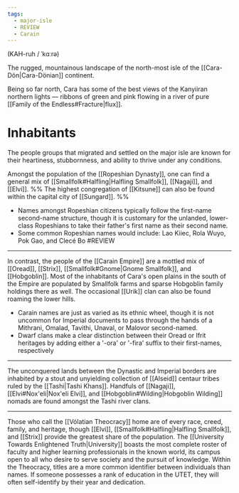 ```yaml
---
tags:
  - major-isle
  - REVIEW
  - Carain
---
```

(KAH-ruh / ˈkɑːrə)

The rugged, mountainous landscape of the north-most isle of the [[Cara-Dön|Cara-Dönian]] continent.

Being so far north, Cara has some of the best views of the Kanyiiran northern lights — ribbons of green and pink flowing in a river of pure [[Family of the Endless#Fracture|flux]].

# Inhabitants
The people groups that migrated and settled on the major isle are known for their heartiness, stubbornness, and ability to thrive under any conditions.

Amongst the population of the [[Ropeshian Dynasty]], one can find a general mix of [[Smallfolk#Halfling|Halfling Smallfolk]], [[Nagaji]], and [[Elvi]]. %% The highest congregation of [[Kitsune]] can also be found within the capital city of [[Sungard]]. %%

- Names amongst Ropeshian citizens typically follow the first-name second-name structure, though it is customary for the unlanded, lower-class Ropeshians to take their father's first name as their second name.
- Some common Ropeshian names would include: Lao Kiiec, Rola Wuyo, Pok Gao, and Clecé Bo #REVIEW 

- - -
In contrast, the people of the [[Carain Empire]] are a mottled mix of [[Oread]], [[Strix]], [[Smallfolk#Gnome|Gnome Smallfolk]], and [[Hobgoblin]]. Most of the inhabitants of Cara's open plains in the south of the Empire are populated by Smallfolk farms and sparse Hobgoblin family holdings there as well. The occasional [[Urik]] clan can also be found roaming the lower hills.

- Carain names are just as varied as its ethnic wheel, though it is not uncommon for Imperial documents to pass through the hands of a Mithrani, Omalad, Tavithi, Unaval, or Malovor second-named.
- Dwarf clans make a clear distinction between their Oread or Ifrit heritages by adding either a '-ora' or '-fira' suffix to their first-names, respectively

- - -
The unconquered lands between the Dynastic and Imperial borders are inhabited by a stout and unyielding collection of [[Alseid]] centaur tribes ruled by the [[Tashi|Tashi Khans]]. Handfuls of [[Nagaji]], [[Elvi#Nox'eli|Nox'eli Elvi]], and [[Hobgoblin#Wilding|Hobgoblin Wilding]] nomads are found amongst the Tashi river clans. 

- - -
Those who call the [[Vólatian Theocracy]] home are of every race, creed, family, and heritage, though [[Elvi]], [[Smallfolk#Halfling|Halfling Smallfolk]], and [[Strix]] provide the greatest share of the population. The [[University Towards Enlightened Truth|University]] boasts the most complete roster of faculty and higher learning professionals in the known world, its campus open to all who desire to serve society and the pursuit of knowledge. Within the Theocracy, titles are a more common identifier between individuals than names. If someone possesses a rank of education in the UTET, they will often self-identify by their year and dedication.